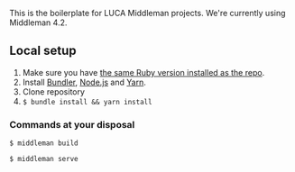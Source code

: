 This is the boilerplate for LUCA Middleman projects. We're currently using Middleman 4.2.

## Local setup

1. Make sure you have [the same Ruby version installed as the repo](https://github.com/kollegorna/middleman-boilerplate/blob/master/.ruby-version).
2. Install [Bundler](https://rubygems.org/gems/bundler), [Node.js](http://nodejs.org) and [Yarn](https://yarnpkg.com/en/docs/install).
3. Clone repository
4. `$ bundle install && yarn install`

### Commands at your disposal

`$ middleman build`

`$ middleman serve`
